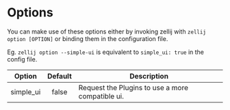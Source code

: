 # Options

You can make use of these options either by invoking zellij with
`zellij option [OPTION]` or binding them in the configuration file.

Eg. `zellij option --simple-ui` is equivalent to `simple_ui: true` in the config file.

| Option   |      Default      | Description
|-------------------|:--------------:|------------|
| simple_ui               | false | Request the Plugins to use a more compatible ui.  |
